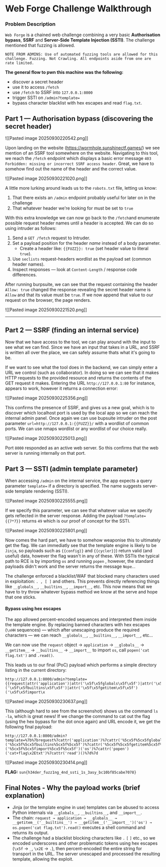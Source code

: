 
# Web Forge Challenge Walkthrough

### Problem Description

`Web Forge` is a chained web challenge combining a very basic **Authorisation bypass**, **SSRF** and **Server-Side Template Injection (SSTI)**. The challenge mentioned that fuzzing is allowed.

```
NOTE FROM ADMINS: Use of automated fuzzing tools are allowed for this challenge. Fuzzing. Not Crawling. All endpoints aside from one are rate limited.
```

**The general flow to pwn this machine was the following:**

- discover a secret header
- use it to access `/fetch`
- use `/fetch` to SSRF into `127.0.0.1:8000`
- trigger SSTI on `/admin?template=`
- bypass character blacklist with hex escapes and read `flag.txt`.

## Part 1 — Authorisation bypass (discovering the secret header)

![[Pasted image 20250930220542.png]]

Upon landing on the website (https://wormhole.sunshinectf.games/) we see mention of an SSRF tool somewhere on the website. Navigating to this tool, we reach the `/fetch` endpoint which displays a basic error message `403 Forbidden: missing or incorrect SSRF access header`. Great, we have to somehow find out the name of the header and the correct value.

![[Pasted image 20250930221020.png]]

A little more lurking around leads us to the `robots.txt` file, letting us know:

1. That there exists an `/admin` endpoint probably useful for later on in the challenge
2. That whatever header we're looking for must be set to `true`

With this extra knowledge we can now go back to the `/fetch`and enumerate possible request header names until a header is accepted. We can do so using intruder as follows:

1. Send a `GET /fetch` request to Intruder.
2. Set a payload position for the header _name_ instead of a body parameter.
    - Create a header like: `{{FUZZ}}: true` (set header value to literal `true`).
3. Use `seclists` request-headers wordlist as the payload set (common header names).
4. Inspect responses — look at `Content-Length` / response code differences.

After running burpsuite, we can see that the request containing the header `Allow: true` changed the response revealing the secret header name is `Allow` and that its value must be `true`. If we now append that value to our request on the browser, the page renders.

![[Pasted image 20250930221520.png]]

---

## Part 2 — SSRF (finding an internal service)

Now that we have access to the tool, we can play around with the input to see what we can find. Since we have an input that takes in a URL, and SSRF is written all over the place, we can safely assume thats what it's going to be. 

If we want to see what the tool does in the backend, we can simply enter a URL we control (such as collaborator). In doing so we can see that it makes HTTP requests to the provided resource and returns the contents of the GET request it makes. Entering the URL `http://127.0.0.1:80` for instance, appears to work, however it returns a connection error:

![[Pasted image 20250930225356.png]]

This confirms the presence of SSRF, and gives us a new goal, which is to discover which localhost port is used by the local app so we can reach the internal admin panel. Once again we can use bupsuite intruder on the post parameter `url=http://127.0.0.1:{{FUZZ}}/` with a wordlist of common ports. We can use nmaps wordlist or any wordlist of our choice really.

![[Pasted image 20250930225013.png]]

Port `8000` responded as an active web server. So this confirms that the web server is running internally on that port.

## Part 3 — SSTI (admin template parameter)

When accessing `/admin` on the internal service, the app expects a query parameter `template=` if a directory is specified. The name suggests server-side template rendering (SSTI).

![[Pasted image 20250930225555.png]]

If we specify this parameter, we can see that whatever value we specify gets reflected in the server response. Adding the payload  `?template={{7*7}}`  returns `49` which is our proof of concept for the SSTI.

![[Pasted image 20250930225801.png]]

Now comes the hard part, we have to somehow weaponise this to ultimately get the flag. We can immediatly see that the template engine is likely to be `Jinja`, so payloads such as 
`{{config}}` and `{{cycler}}`) return valid (and useful) data, however the flag wasn't in any of these. With SSTIs the typical path to RCE is by importing `os` and running `popen` , however, the standard payloads didn't work and the server returns the message `Nope.`. 

The challenge enforced a blacklist/WAF that blocked many characters used in exploitation: `. , [ ]` and others. This prevents directly referencing things like `__globals__`, `__builtins__`, `__import__`, etc. This now means that we have to try throw whatever bypass method we know at the serve and hope that one sticks.
####  Bypass using hex escapes

The app allowed percent-encoded sequences and interpreted them inside the template engine. By replacing banned characters with hex escapes (`\xHH` sequences) — which after unescaping produce the required characters — we can reach `__globals__`, `__builtins__`, `__import__`, etc...

We can now use the `request` object -> `application` -> `__globals__` -> `__getitem__` -> `__builtins__` -> `__import__` to import `os`, call `popen('cat flag.txt')` and `.read()`.

This leads us to our final (PoC) payload which performs a simple directory listing in the current directory:

```
http://127.0.0.1:8000/admin?template={{request|attr('application')|attr('\x5f\x5fglobals\x5f\x5f')|attr('\x5f\x5fgetitem\x5f\x5f')('\x5f\x5fbuiltins\x5f\x5f')|attr('\x5f\x5fgetitem\x5f\x5f')('\x5f\x5fimport\x
```

![[Pasted image 20250930230637.png]]

This (although hard to see from the screenshot) shows us the command `ls -la`, which is great news! If we change the command to cat out the flag (using the hex bypass for the dot once again) and URL encode it, we get the following final payload:

```
http://127.0.0.1:8000/admin?template=%7b%7brequest%7cattr('application')%7cattr('%5cx5f%5cx5fglobals%5cx5f%5cx5f')%7cattr('%5cx5f%5cx5fgetitem%5cx5f%5cx5f')('%5cx5f%5cx5fbuiltins%5cx5f%5cx5f')%7cattr('%5cx5f%5cx5fgetitem%5cx5f%5cx5f')('%5cx5f%5cx5fimport%5cx5f%5cx5f')('os')%7cattr('popen')('cat+flag\x2Etxt')%7cattr('read')()%7d%7d
```

![[Pasted image 20250930230414.png]]

**FLAG:** `sun{h34der_fuzz1ng_4nd_ssti_1s_3asy_bc10bf85cabe7078}`

## Final Notes - Why the payload works (brief explanation)

- Jinja (or the template engine in use) templates can be abused to access Python internals via `__globals__`, `__builtins__`, and `__import__`.
- The chain: `request → application → __globals__ → __getitem__('__builtins__') → __getitem__('__import__')('os') → os.popen('cat flag.txt').read()` executes a shell command and returns its output.
- The challenge had a blacklist blocking characters like `.` `[` `]` etc., so we encoded underscores and other problematic tokens using hex escapes (`\x5f` → `_`, `\x2E` → `.`), then percent-encoded the entire string for transport in the URL. The server unescaped and processed the resulting template, allowing the exploit.
